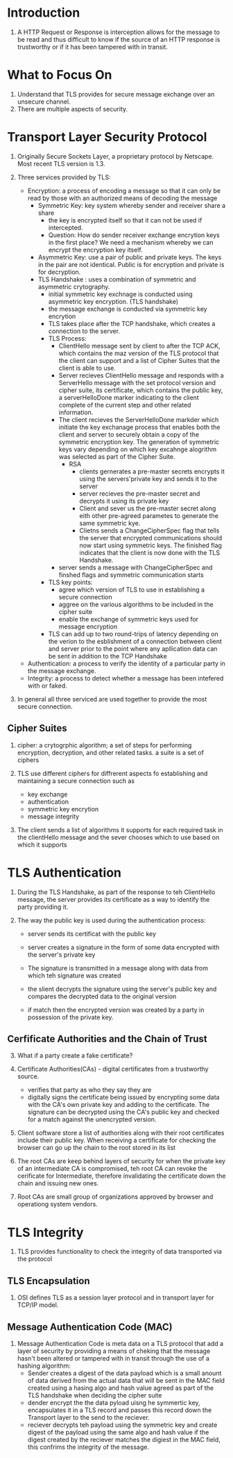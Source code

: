 # Introduction 

1. A HTTP Request or Response is interception allows for the message to be read and thus difficult to know if the source of an HTTP response is trustworthy or if it has been tampered with in transit. 

# What to Focus On

1. Understand that TLS provides for secure message exchange over an unsecure channel.
2. There are multiple aspects of security.

# Transport Layer Security Protocol

1. Originally Secure Sockets Layer, a proprietary protocol by Netscape. Most recent TLS version is 1.3.

2. Three services provided by TLS:
    - Encryption: a process of encoding a message so that it can only be read by those with an authorized means of decoding the message 
        - Symmetric Key: key system whereby sender and receiver share a share
            - the key is encrypted itself so that it can not be used if intercepted.
            - Question: How do sender receiver exchange encrytion keys in the first place? We need a mechanism whereby we can encrypt the encryption key itself.
        - Asymmetric Key: use a pair of public and private keys. The keys in the pair are not identical. Public is for encryption and private is for decryption.
        - TLS Handshake : uses a combination of symmetric and asymmetric crytography. 
            - initial symmetric key exchnage is conducted using asymmetric key encryption. (TLS handshake)
            - the message exchange is conducted via symmetric key encrytion
            - TLS takes place after the TCP handshake, which creates a connection to the server.
            - TLS Process: 
                - ClientHello message sent by client to after the TCP ACK, which contains the maz version of the TLS protocol that the client can support and a list of Cipher Suites that the client is able to use.
                - Server recieves ClientHello message and responds with a ServerHello message with the set protocol version and cipher suite, its certificate, which contains the public key, a serverHelloDone marker indicating to the client complete of the current step and other related information. 
                - The client recieves the ServerHelloDone markder which initiate the key exchanage process that enables both the client and server to securely obtain a copy of the symmetric encryption key. The generation of symmetric keys vary depending on which key excahnge alogrithm was selected as part of the Cipher Suite.
                    - RSA
                        - clients gernerates a pre-master secrets encrypts it using the servers'private key and sends it to the server 
                        - server recieves the pre-master secret and decrypts it using its private key
                        - Client and sever us the pre-master secret along eith other pre-agreed parametes to generate the same symmetric kye. 
                        - Clietns sends a ChangeCipherSpec flag that tells the server that encrypted communications should now start using symmetric keys. The finished flag indicates that the client is now done with the TLS Handshake.
                - server sends a message with ChangeCipherSpec and finshed flags and symmetric communication starts
            - TLS key points:
                - agree which version of TLS to use in establishing a secure connection 
                - aggree on the various algorithms to be included in the cipher suite
                - enable the exchange of symmetric keys used for message encryption 
            - TLS can add up to two round-trips of latency depending on the verion to the esblishment of a connection between client and server prior to the point where any apllication data can be sent in addition to the TCP Handshake
    - Authentication: a process to verify the identity of a particular party in the message exchange.
    - Integrity: a process to detect whether a message has been intefered with or faked.
3. In general all three serviced are used together to provide the most secure connection.

## Cipher Suites

1. cipher: a crytogrphic algorithm; a set of steps for performing encryption, decryption, and other related tasks. a suite is a set of ciphers

2. TLS use different ciphers for diffrerent aspects fo establishing and maintaining a secure connection such as 
    - key exchange
    - authentication
    - symmetric key encrytion
    - message integrity
3. The client sends a list of algorithms it supports for each required task in the clientHello message and the sever chooses which to use based on which it supports 

# TLS Authentication

1. During the TLS Handshake, as part of the response to teh ClientHello message, the server provides its certificate as a way to identify the party providing it.

2. The way the public key is used during the authentication process:
    - server sends its certificat with the public key 
    - server creates a signature in the form of some data encrypted with the server's private key
    
    - The signature is transmitted in a message along with data from which teh signature was created
    - the slient decrypts the signature using the server's public key and compares the decrypted data to the original version
    - if match then the encrypted version was created by a party in possession of the private key. 
       
## Cerfificate Authorities and the Chain of Trust

3. What if a party create a fake certificate?

1. Certificate Authorities(CAs) - digital certificates from a trustworthy source.
    - verifies that party as who they say they are
    - digitally signs the certificate being issued by encrypting some data with the CA's own private key and adding to the certificate. The signature can be decrypted using the CA's public key and checked for a match against the unencrypted version.
 
 2. Client software store a list of authorities along with their root certificates include their public key. When receiving a certificate for checking the browser can go up the chain to the root stored in its list   
 
 3. The root CAs are keep behind layers of security for when the private key of an intermediate CA is compromised, teh root CA can revoke the cerificate for Intermediate, therefore invalidating the certificate down the chain and issuing new ones.

 4. Root CAs are small group of organizations approved by browser and operationg system vendors.

# TLS Integrity 

1. TLS provides functionality to check the integrity of data transported via the protocol

## TLS Encapsulation

1. OSI defines TLS as a session layer protocol and in transport layer for TCP/IP model. 

## Message Authentication Code (MAC)

1. Message Authentication Code is meta data on a TLS protocol that add a layer of security by providing a means of cheking that the message hasn't been altered or tampered with in transit through the use of a hashing algorithm:
    - Sender creates a digest of the data payload which is a small anount of data derived from the actual data that will be sent in the MAC field created using a hasing algo and hash value agreed as part of the TLS handshake when deciding the cipher suite
    - dender encrypt the  the data pyload uisng he symmertic key, encapsulates it in a TLS record and passes this record down the Transport layer to the send to the reciever.
    - reciever decrypts teh payload using the symmetric key and create digest of the payload using the same algo and hash value if the digest created by the reciever matches the digiest in the MAC field, this confrims the integrity of the message.